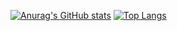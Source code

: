 [![Anurag's GitHub stats](https://github-readme-stats.vercel.app/api?username=Smera1d0)](https://github.com/anuraghazra/github-readme-stats&show_icons=true&theme=radical)
[![Top Langs](https://github-readme-stats.vercel.app/api/top-langs/?username=Smera1d0)](https://github.com/anuraghazra/github-readme-stats)
